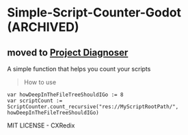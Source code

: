 # Simple-Script-Counter-Godot (ARCHIVED)
## moved to [Project Diagnoser](https://github.com/AMAIOLAMO/Godot-Project-Diagnoser)
A simple function that helps you count your scripts

> How to use
```gdscript
var howDeepInTheFileTreeShouldIGo := 8
var scriptCount := ScriptCounter.count_recursive("res://MyScriptRootPath/", howDeepInTheFileTreeShouldIGo)
```

 MIT LICENSE - CXRedix
